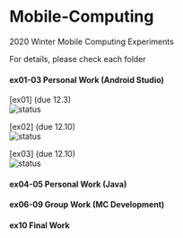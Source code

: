 # Mobile-Computing
2020 Winter Mobile Computing Experiments

For details, please check each folder <br />


#### ex01-03 Personal Work (Android Studio)
[ex01] (due 12.3) <br />
![status](https://img.shields.io/badge/status-pending-lightgrey)

[ex02] (due 12.10) <br />
![status](https://img.shields.io/badge/status-pending-lightgrey)

[ex03] (due 12.10) <br />
![status](https://img.shields.io/badge/status-pending-lightgrey)

#### ex04-05 Personal Work (Java)

#### ex06-09 Group Work (MC Development)

#### ex10 Final Work
